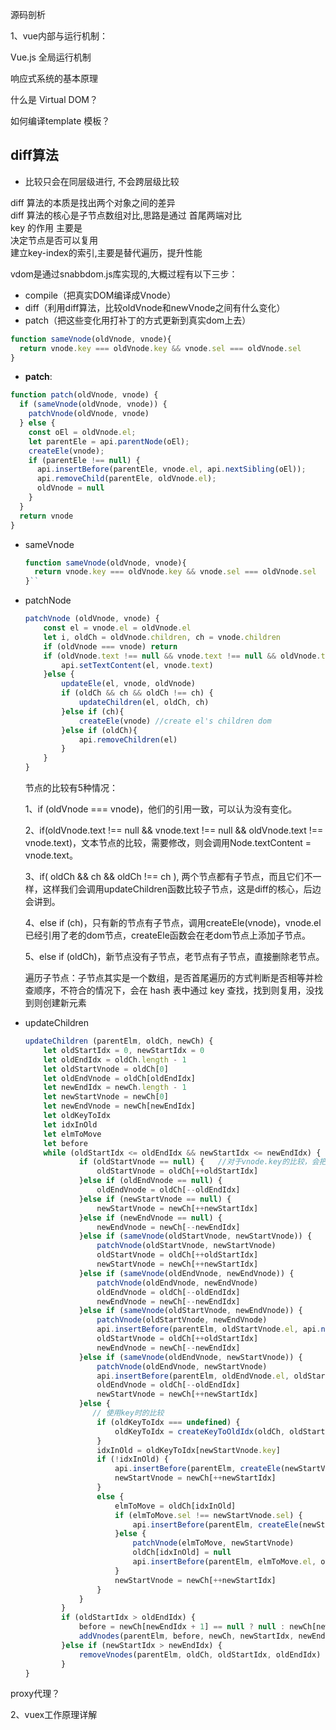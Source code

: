 源码剖析

1、vue内部与运行机制：

Vue.js 全局运行机制

响应式系统的基本原理

什么是 Virtual DOM？

如何编译template 模板？

## diff算法

* 比较只会在同层级进行, 不会跨层级比较

diff 算法的本质是找出两个对象之间的差异  
diff 算法的核心是子节点数组对比,思路是通过 首尾两端对比  
key 的作用 主要是  
决定节点是否可以复用  
建立key-index的索引,主要是替代遍历，提升性能

vdom是通过snabbdom.js库实现的,大概过程有以下三步：

* compile（把真实DOM编译成Vnode）
* diff（利用diff算法，比较oldVnode和newVnode之间有什么变化）
* patch（把这些变化用打补丁的方式更新到真实dom上去）

```js
function sameVnode(oldVnode, vnode){
  return vnode.key === oldVnode.key && vnode.sel === oldVnode.sel
}
```

* **patch**: 

```js
function patch(oldVnode, vnode) {
  if (sameVnode(oldVnode, vnode)) {
    patchVnode(oldVnode, vnode)
  } else {
    const oEl = oldVnode.el;
    let parentEle = api.parentNode(oEl);
    createEle(vnode);
    if (parentEle !== null) {
      api.insertBefore(parentEle, vnode.el, api.nextSibling(oEl));
      api.removeChild(parentEle, oldVnode.el);
      oldVnode = null
    }
  }
  return vnode
}
```

* sameVnode

  ```js  
  function sameVnode(oldVnode, vnode){  
    return vnode.key === oldVnode.key && vnode.sel === oldVnode.sel  
  }``

* patchNode

  ```js
  patchVnode (oldVnode, vnode) {
      const el = vnode.el = oldVnode.el
      let i, oldCh = oldVnode.children, ch = vnode.children
      if (oldVnode === vnode) return
      if (oldVnode.text !== null && vnode.text !== null && oldVnode.text !== vnode.text) {
          api.setTextContent(el, vnode.text)
      }else {
          updateEle(el, vnode, oldVnode)
          if (oldCh && ch && oldCh !== ch) {
              updateChildren(el, oldCh, ch)
          }else if (ch){
              createEle(vnode) //create el's children dom
          }else if (oldCh){
              api.removeChildren(el)
          }
      }
  }
  ```

  节点的比较有5种情况：

  1、if \(oldVnode === vnode\)，他们的引用一致，可以认为没有变化。

  2、if\(oldVnode.text !== null && vnode.text !== null && oldVnode.text !== vnode.text\)，文本节点的比较，需要修改，则会调用Node.textContent = vnode.text。

  3、if\( oldCh && ch && oldCh !== ch \), 两个节点都有子节点，而且它们不一样，这样我们会调用updateChildren函数比较子节点，这是diff的核心，后边会讲到。

  4、else if \(ch\)，只有新的节点有子节点，调用createEle\(vnode\)，vnode.el已经引用了老的dom节点，createEle函数会在老dom节点上添加子节点。

  5、else if \(oldCh\)，新节点没有子节点，老节点有子节点，直接删除老节点。

  遍历子节点：子节点其实是一个数组，是否首尾遍历的方式判断是否相等并检查顺序，不符合的情况下，会在 hash 表中通过 key 查找，找到则复用，没找到则创建新元素

* updateChildren

  ```js
  updateChildren (parentElm, oldCh, newCh) {
      let oldStartIdx = 0, newStartIdx = 0
      let oldEndIdx = oldCh.length - 1
      let oldStartVnode = oldCh[0]
      let oldEndVnode = oldCh[oldEndIdx]
      let newEndIdx = newCh.length - 1
      let newStartVnode = newCh[0]
      let newEndVnode = newCh[newEndIdx]
      let oldKeyToIdx
      let idxInOld
      let elmToMove
      let before
      while (oldStartIdx <= oldEndIdx && newStartIdx <= newEndIdx) {
              if (oldStartVnode == null) {   //对于vnode.key的比较，会把oldVnode = null
                  oldStartVnode = oldCh[++oldStartIdx] 
              }else if (oldEndVnode == null) {
                  oldEndVnode = oldCh[--oldEndIdx]
              }else if (newStartVnode == null) {
                  newStartVnode = newCh[++newStartIdx]
              }else if (newEndVnode == null) {
                  newEndVnode = newCh[--newEndIdx]
              }else if (sameVnode(oldStartVnode, newStartVnode)) {
                  patchVnode(oldStartVnode, newStartVnode)
                  oldStartVnode = oldCh[++oldStartIdx]
                  newStartVnode = newCh[++newStartIdx]
              }else if (sameVnode(oldEndVnode, newEndVnode)) {
                  patchVnode(oldEndVnode, newEndVnode)
                  oldEndVnode = oldCh[--oldEndIdx]
                  newEndVnode = newCh[--newEndIdx]
              }else if (sameVnode(oldStartVnode, newEndVnode)) {
                  patchVnode(oldStartVnode, newEndVnode)
                  api.insertBefore(parentElm, oldStartVnode.el, api.nextSibling(oldEndVnode.el))
                  oldStartVnode = oldCh[++oldStartIdx]
                  newEndVnode = newCh[--newEndIdx]
              }else if (sameVnode(oldEndVnode, newStartVnode)) {
                  patchVnode(oldEndVnode, newStartVnode)
                  api.insertBefore(parentElm, oldEndVnode.el, oldStartVnode.el)
                  oldEndVnode = oldCh[--oldEndIdx]
                  newStartVnode = newCh[++newStartIdx]
              }else {
                 // 使用key时的比较
                  if (oldKeyToIdx === undefined) {
                      oldKeyToIdx = createKeyToOldIdx(oldCh, oldStartIdx, oldEndIdx) // 有key生成index表
                  }
                  idxInOld = oldKeyToIdx[newStartVnode.key]
                  if (!idxInOld) {
                      api.insertBefore(parentElm, createEle(newStartVnode).el, oldStartVnode.el)
                      newStartVnode = newCh[++newStartIdx]
                  }
                  else {
                      elmToMove = oldCh[idxInOld]
                      if (elmToMove.sel !== newStartVnode.sel) {
                          api.insertBefore(parentElm, createEle(newStartVnode).el, oldStartVnode.el)
                      }else {
                          patchVnode(elmToMove, newStartVnode)
                          oldCh[idxInOld] = null
                          api.insertBefore(parentElm, elmToMove.el, oldStartVnode.el)
                      }
                      newStartVnode = newCh[++newStartIdx]
                  }
              }
          }
          if (oldStartIdx > oldEndIdx) {
              before = newCh[newEndIdx + 1] == null ? null : newCh[newEndIdx + 1].el
              addVnodes(parentElm, before, newCh, newStartIdx, newEndIdx)
          }else if (newStartIdx > newEndIdx) {
              removeVnodes(parentElm, oldCh, oldStartIdx, oldEndIdx)
          }
  }
  ```

proxy代理？

2、vuex工作原理详解

